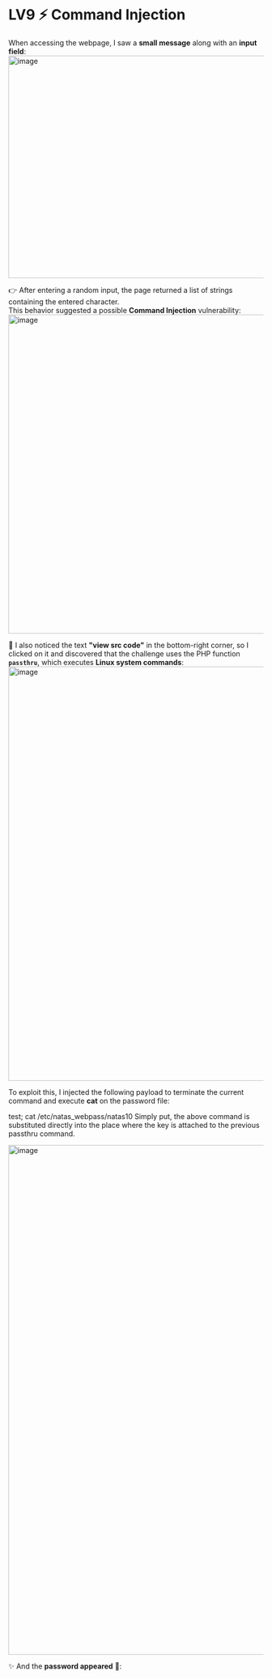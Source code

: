 # LV9 ⚡ Command Injection  

When accessing the webpage, I saw a **small message** along with an **input field**:  
<img width="1920" height="440" alt="image" src="https://github.com/user-attachments/assets/99657c49-05c3-4b2a-b2be-43d51fe96566" />  

👉 After entering a random input, the page returned a list of strings containing the entered character.  
This behavior suggested a possible **Command Injection** vulnerability:  
<img width="1920" height="631" alt="image" src="https://github.com/user-attachments/assets/726f7f70-1389-43d1-a266-9f121457dfd7" />  

🔎 I also noticed the text **"view src code"** in the bottom-right corner, so I clicked on it and discovered that the challenge uses the PHP function **`passthru`**, which executes **Linux system commands**:  
<img width="1382" height="819" alt="image" src="https://github.com/user-attachments/assets/87ed3776-7c2f-43e4-9791-e7598afb2eb7" />  

To exploit this, I injected the following payload to terminate the current command and execute **cat** on the password file:  

test; cat /etc/natas_webpass/natas10
Simply put, the above command is substituted directly into the place where the key is attached to the previous passthru command.

<img width="1919" height="1008" alt="image" src="https://github.com/user-attachments/assets/db5211c6-fd40-4e4f-9748-761106034c50" />  

✨ And the **password appeared** 🔑:  


